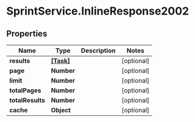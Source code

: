 # SprintService.InlineResponse2002

## Properties

Name | Type | Description | Notes
------------ | ------------- | ------------- | -------------
**results** | [**[Task]**](Task.md) |  | [optional] 
**page** | **Number** |  | [optional] 
**limit** | **Number** |  | [optional] 
**totalPages** | **Number** |  | [optional] 
**totalResults** | **Number** |  | [optional] 
**cache** | **Object** |  | [optional] 


